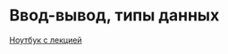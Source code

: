 # Ввод-вывод, типы данных

[Ноутбук с лекцией](https://colab.research.google.com/github/Palladain/Python_1_HSE_2023/blob/main/Lecture_1.ipynb)

